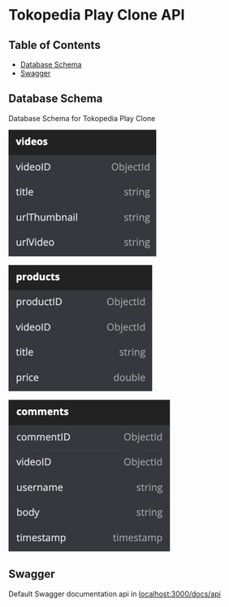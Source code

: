
# Tokopedia Play Clone API

  

## Table of Contents

- [Database Schema](#database-schema)
- [Swagger](#swagger)

  

## Database Schema

Database Schema for Tokopedia Play Clone

![Table Videos](./docs/images/table-videos.png) 

![Table Products](./docs/images/table-products.png) 

![Table Comments](./docs/images/table-comments.png)

## Swagger

Default Swagger documentation api in  [localhost:3000/docs/api](http://localhost:3000/docs/api)
